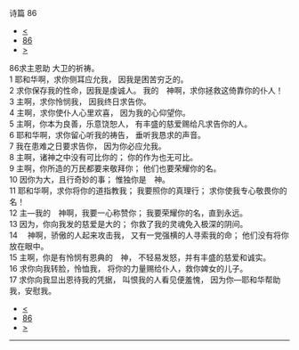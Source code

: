 ﻿





 诗篇 86




* [<](bible/PSA085.md)
* [86](bible/PSA.md)
* [>](bible/PSA087.md)



 
86求主恩助 大卫的祈祷。  
1 耶和华啊，求你侧耳应允我， 因我是困苦穷乏的。  
2 求你保存我的性命，因我是虔诚人。 我的　神啊，求你拯救这倚靠你的仆人！  
3 主啊，求你怜悯我， 因我终日求告你。  
4 主啊，求你使仆人心里欢喜， 因为我的心仰望你。  
5 主啊，你本为良善，乐意饶恕人， 有丰盛的慈爱赐给凡求告你的人。  
6 耶和华啊，求你留心听我的祷告， 垂听我恳求的声音。  
7 我在患难之日要求告你， 因为你必应允我。     
8 主啊，诸神之中没有可比你的； 你的作为也无可比。  
9 主啊，你所造的万民都要来敬拜你； 他们也要荣耀你的名。  
10 因你为大，且行奇妙的事； 惟独你是　神。  
11 耶和华啊，求你将你的道指教我； 我要照你的真理行； 求你使我专心敬畏你的名！  
12 主—我的　神啊，我要一心称赞你； 我要荣耀你的名，直到永远。  
13 因为，你向我发的慈爱是大的； 你救了我的灵魂免入极深的阴间。     
14 　神啊，骄傲的人起来攻击我， 又有一党强横的人寻索我的命； 他们没有将你放在眼中。  
15 主啊，你是有怜悯有恩典的　神， 不轻易发怒，并有丰盛的慈爱和诚实。  
16 求你向我转脸，怜恤我， 将你的力量赐给仆人，救你婢女的儿子。  
17 求你向我显出恩待我的凭据， 叫恨我的人看见便羞愧， 因为你—耶和华帮助我，安慰我。 
* [<](bible/PSA085.md)
* [86](bible/PSA.md)
* [>](bible/PSA087.md)





---









